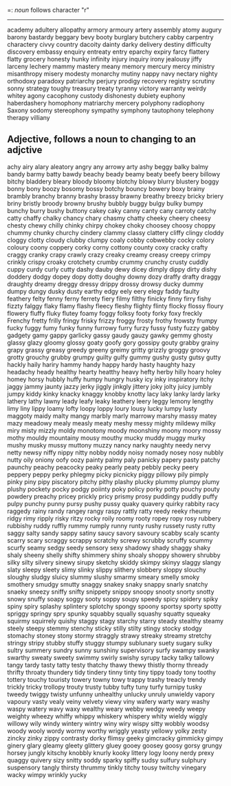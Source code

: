 =: *noun* follows character "r"

---

academy
adultery
allopathy
armory
armoury
artery
assembly
atomy
augury
barony
bastardy
beggary
bevy
booty
burglary
butchery
cabby
carpentry
charactery
civvy
country
dacoity
dainty
darky
delivery
destiny
difficulty
discovery
embassy
enquiry
entreaty
entry
eparchy
expiry
farcy
flattery
flatty
grocery
honesty
hunky
infinity
injury
inquiry
irony
jealousy
jiffy
larceny
lechery
mammy
mastery
meany
memory
mercury
mercy
ministry
misanthropy
misery
modesty
monarchy
mutiny
nappy
navy
nectary
nighty
orthodoxy
paradoxy
patriarchy
perjury
prodigy
recovery
registry
scrutiny
sonny
strategy
toughy
treasury
treaty
tyranny
victory
warranty
weirdy
whitey
agony
cacophony
custody
dishonesty
dubiety
euphony
haberdashery
homophony
matriarchy
mercery
polyphony
radiophony
Saxony
sodomy
stereophony
sympathy
symphony
tautophony
telephony
therapy
villiany


## Adjective, follows a noun to changing to an adjctive

achy
airy
alary
aleatory
angry
any
arrowy
arty
ashy
beggy
balky
balmy
bandy
barmy
batty
bawdy
beachy
beady
beamy
beaty
beefy
beery
billowy
bitchy
bladdery
bleary
bloody
bloomy
blotchy
blowy
blurry
blustery
boggy
bonny
bony
boozy
bosomy
bossy
botchy
bouncy
bowery
boxy
brainy
brambly
branchy
branny
brashy
brassy
brawny
breathy
breezy
bricky
briery
briny
bristly
broody
browny
brushy
bubbly
buggy
bulgy
bulky
bumpy
bunchy
burry
bushy
buttony
cakey
caky
canny
canty
cany
carroty
catchy
catty
chaffy
chalky
chancy
chary
chasmy
chatty
cheeky
cheery
cheesy
chesty
chewy
chilly
chinky
chirpy
chokey
choky
choosey
choosy
choppy
chummy
chunky
churchy
cindery
clammy
classy
clattery
cliffy
clingy
cloddy
cloggy
clotty
cloudy
clubby
clumpy
coaly
cobby
cobwebby
cocky
colory
coloury
coony
coppery
corky
corny
cottony
county
coxy
cracky
crafty
craggy
cranky
crapy
crawly
crazy
creaky
creamy
creasy
creepy
crimpy
crinkly
crispy
croaky
crotchety
crumby
crummy
crunchy
crusty
cuddly
cuppy
curdy
curly
cutty
dashy
dauby
dewy
dicey
dimply
dippy
dirty
dishy
doddery
dodgy
dopey
dopy
dotty
doughy
downy
dozy
draffy
drafty
draggy
draughty
dreamy
dreggy
dressy
drippy
drossy
drowsy
ducky
dummy
dumpy
dungy
dusky
dusty
earthy
edgy
eely
eery
elegy
faddy
faulty
feathery
felty
fenny
ferny
ferrety
fiery
filmy
filthy
finicky
finny
firry
fishy
fizzty
falggy
flaky
flamy
flashy
fleecy
fleshy
flighty
flinty
flocky
flossy
floury
flowery
fluffy
fluky
flutey
foamy
foggy
folksy
footy
forky
foxy
freckly
Frenchy
fretty
frilly
fringy
frisky
frizzy
froggy
frosty
frothy
frowsty
frumpy
fucky
fuggy
fumy
funky
funny
furrowy
furry
furzy
fussy
fusty
fuzzy
gabby
gadgety
gamy
gappy
garlicky
gassy
gaudy
gauzy
gawky
gemmy
ghosty
glassy
glazy
gloomy
glossy
goaty
goofy
gory
gossipy
gouty
grabby
grainy
grapy
grassy
greasy
greedy
greeny
greimy
gritty
grizzly
groggy
groovy
grotty
grouchy
grubby
grumpy
guilty
gulfy
gummy
gushy
gusty
gutsy
gutty
hackly
haily
hariry
hammy
handy
happy
hardy
hasty
haughty
hazy
headachy
heady
healthy
hearty
heatthy
heavy
hefty
herby
hilly
hoary
holey
homey
horsy
hubbly
huffy
humpy
hungry
husky
icy
inky
inspiratory
itchy
jaggy
jammy
jaunty
jazzy
jerky
jiggly
jinkgly
jittery
joky
jolty
juicy
jumbly
jumpy
kiddy
kinky
knacky
knaggy
knobby
knotty
lacy
laky
lanky
lardy
larky
lathery
lathy
lawny
leady
leafy
leaky
leathery
leery
leggy
lemony
lengthy
limy
liny
lippy
loamy
lofty
loopy
loppy
loury
lousy
lucky
lumpy
lusty
maggoty
maidy
malty
mangy
marbly
marly
marrowy
marshy
massy
matey
mazy
meadowy
mealy
measly
meaty
meshy
messy
mighty
mildewy
milky
miry
misty
mizzly
moldy
monotony
moody
moonshiny
moony
moory
mossy
mothy
mouldy
mountainy
mousy
mouthy
mucky
muddy
muggy
murky
mushy
musky
mussy
muttony
muzzy
nancy
narky
naughty
needy
nervy
netty
newsy
niffy
nippy
nitty
nobby
noddy
noisy
nomady
nosey
nosy
nubbly
nutty
oily
oniony
oofy
oozy
painty
palmy
paly
panicky
papery
pasty
patchy
paunchy
peachy
peacocky
peaky
pearly
peaty
pebbly
pecky
peery
peppery
peppy
perky
phlegmy
picky
picnicky
piggy
pillowy
pily
pimply
pinky
piny
pipy
piscatory
pitchy
pithy
plashy
plucky
plummy
plumpy
plumy
plushy
pockety
pocky
podgy
poiinty
poky
policy
porky
potty
pouchy
pouty
powdery
preachy
pricey
prickly
pricy
prismy
prosy
puddingy
puddly
puffy
pulpy
punchy
punny
pursy
pushy
pussy
quaky
quavery
quirky
rabbity
racy
raggedy
rainy
randy
rangey
rangy
raspy
rattly
ratty
reedy
reeky
rheumy
ridgy
rimy
ripply
risky
ritzy
rocky
roily
roomy
rooty
ropey
ropy
rosy
rubbery
rubbishy
ruddy
ruffly
rummy
rumply
runny
runty
rushy
russety
rusty
rutty
saggy
salty
sandy
sappy
satiny
saucy
savory
savoury
scabby
scaly
scanty
scarry
scary
scraggy
scrappy
scratchy
screwy
scrubby
scruffy
scummy
scurfy
seamy
sedgy
seedy
sensory
sexy
shadowy
shady
shaggy
shaky
shaly
sheeny
shelly
shifty
shimmery
shiny
shoaly
shoppy
showery
shrubby
silky
silty
silvery
sinewy
sirupy
sketchy
skiddy
skimpy
skinyy
slaggy
slangy
slaty
sleepy
sleety
slimy
slinky
slippy
slithery
slobbery
sloppy
slouchy
sloughy
sludgy
sluicy
slummy
slushy
smarmy
smeary
smelly
smoky
smothery
smudgy
smutty
snaggy
snakey
snaky
snappy
snarly
snatchy
snaeky
sneezy
sniffy
snifty
snippety
snippy
snoopy
snooty
snorty
snotty
snowy
snuffy
soapy
soggy
sooty
soppy
soupy
speedy
spicy
spidery
spiky
spiny
spiry
splashy
splintery
splotchy
spongy
spoony
sportsy
sporty
spotty
spriggy
springy
spry
spunky
squabby
squally
squashy
squatty
squeaky
squirmy
squirrely
quishy
staggy
stagy
starchy
starry
steady
stealthy
steamy
steely
steepy
stemmy
stenchy
sticky
stilly
stilty
stingy
stocky
stodgy
stomachy
stoney
stony
stormy
straggly
strawy
streaky
streamy
stretchy
stringy
stripy
stubby
stuffy
stuggy
stumpy
sublunary
suety
sugary
sulky
sultry
summery
sundry
sunny
sunshiny
supervisory
surfy
swampy
swanky
swarthy
sweaty
sweety
swimmy
swirly
swishy
syrupy
tacky
talky
tallowy
tangy
tardy
tasty
tatty
testy
thatchy
thawy
thewy
thistly
thorny
thready
thrifty
throaty
thundery
tidy
tindery
tinny
tinty
tiny
tippy
toady
tony
toothy
tottery
touchy
touristy
towery
towny
towy
trappy
trashy
treacly
trendy
trickly
tricky
trollopy
trouty
trusty
tubby
tufty
tuny
turfy
turnipy
tusky
tweedy
twiggy
twisty
unfunny
unhealthy
unlucky
unruly
unwieldy
vapory
vapoury
vasty
vealy
veiny
velvety
viewy
viny
wafery
warty
wary
washy
waspy
watery
wavy
waxy
wealthy
weary
webby
wedgy
weedy
weepy
weighty
wheezy
whiffy
whippy
whiskery
whispery
whity
wieldy
wiggly
willowy
wily
windy
wintery
wintry
winy
wiry
wispy
sitty
wobbly
woodsy
woody
wooly
wordy
wormy
worthy
wriggly
yeasty
yellowy
yolky
zesty
zincky
zinky
zippy
contrasty
dorky
flimsy
geeky
gimcracky
gimmicky
gimpy
ginery
glary
gleamy
gleety
glittery
gluey
gooey
goosey
goosy
gorsy
grungy
horsey
jungly
kitschy
knobbly
knurly
kooky
littery
logy
loony
nerdy
prexy
quaggy
quivery
sizy
snitty
soddy
sparky
spiffy
sudsy
sulfury
sulphury
suspensory
tangly
thirsty
thrummy
tinkly
titchy
tousy
twitchy
vinegary
wacky
wimpy
wrinkly
yucky
